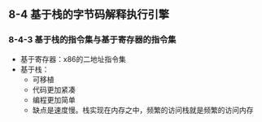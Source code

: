 ## 8-4 基于栈的字节码解释执行引擎

### 8-4-3 基于栈的指令集与基于寄存器的指令集

- 基于寄存器：x86的二地址指令集
- 基于栈：
  - 可移植
  - 代码更加紧凑
  - 编程更加简单
  - 缺点是速度慢。栈实现在内存之中，频繁的访问栈就是频繁的访问内存